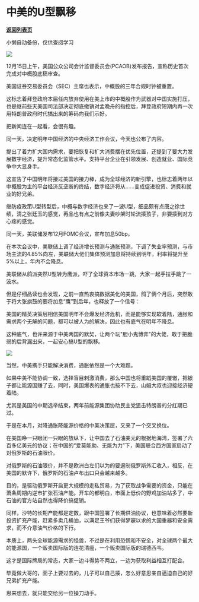 # 中美的U型飘移

[**返回列表页**](/gzh/政事堂2019)

小懒自动备份，仅供查阅学习

![](https://mmbiz.qpic.cn/mmbiz_jpg/rxhS23yu8cMW3Vo2t7RRggW0JGcULrOiaTW41ia53xQYfhHaPZVRicnRaz6OpoOBoHCpeicLjWLm7icXIry2HmG7mpQ/640?wx_fmt=jpeg)

  

12月15日上午，美国公众公司会计监督委员会(PCAOB)发布报告，宣称历史首次完成对中概股底稿审查。  

  

美国证券交易委员会（SEC）主席也表示，中概股的三年合规时钟被重置。

  

这标志着拜登政府本届任内放弃使用在美上市的中概股作为武器对中国实施打压，也是继前些天美国司法部决定彻底撤销对孟晚舟的指控后，拜登政府短期内再一次用特朗普政府时代搞出来的筹码向我们示好。

  

把新闻连在一起看，会很有趣。

  

同一天，决定明年中国经济的中央经济工作会议，今天也公布了内容。

  

提出了着力扩大国内需求，要把恢复和扩大消费摆在优先位置，还提到了要大力发展数字经济，提升常态化监管水平。支持平台企业在引领发展、创造就业、国际竞争中大显身手。

  

这宣告了中国明年将接过美国的接力棒，成为全球经济的新引擎，也标志着两年以中概股为主的平台经济反垄断的终结，数字经济将从......变成促进投资、消费和就业的好兄弟。

  

继防疫政策U型转型后，中概与数字经济也来了一波U型，细品颇有点唐之徐世绩，清之张廷玉的感觉，再品也有点之前像夫妻吵架时轮流揍孩子，非要揍到对方心疼的感觉。

  

同一天，美联储发布12月FOMC会议，宣布加息50bp。

  

在本次会议中，美联储上调了经济增长预测与通胀预测，下调了失业率预测，与市场主流的4.85%向左，美联储大佬们集体预测加息将持续到明年，利率将提升至5%以上，年内不会降息。

  

美联储从鸽派突然U型转为鹰派，吓了全球资本市场一跳，大家一起手拉手跳了一波水。

  

但是仔细品读也会发现，之前一直热衷搞数据美化的美国，鸽了俩个月后，突然敢于将大张旗鼓的要将加息“鹰”到后年，也释放了一个信号：

  

美国的精英决策层相信美国明年不会爆发经济危机，而是能够实现软着陆，通胀和需求两个无解的问题，都可以被人为的解决，因此也有底气在明年不降息。

  

这种底气，也许来源于中美两国的默契，让两个玩"胆小鬼博弈"的大佬，敢于把脆弱的后背漏出来，一起安心搞U型的飘移。  

  

![](https://mmbiz.qpic.cn/mmbiz_png/rxhS23yu8cMW3Vo2t7RRggW0JGcULrOiaRbvFDHicxQIHSDic7w3r4uEKTS53bw3YuSgAGHD0eB4neUzqnONyr3MQ/640?wx_fmt=png)

  

当然，中美携手只能解决消费，通胀依然是一个大难题。

  

如果中美不能协调一致，选择盲目刺激消费，那么中国也将重蹈美国的覆辙，把银子都让能源国赚了去，同时，美国爆表的通胀也按不下去，山姆大叔也迎接经济硬着陆。  

  

尤其是美国的中期选举结束，两年前能源集团协助民主党狙击特朗普的分红期已过。

  

于是在本月，对降通胀降能源价格的中美决策层，又来了一个交叉换位。  

  

在美国睁一只眼闭一只眼的放纵下，让中国去了石油美元的根据地海湾，签署了六百多亿美元的协议；在中国的“爱莫能助、无能为力”下，美国联合西方国家启动了对俄罗斯的石油限价。  

  

对俄罗斯的石油限价，并不是欧洲白左们以为的要遏制俄罗斯外汇收入，相反，在美国的默许下，俄罗斯的石油卢布出口只会越来越多。  

  

目的，是驱动俄罗斯开启更大规模的走私贸易，为了获取战争需要的资金，只能在萧条周期内逆市扩张石油产能。开车的都明白，市面上低价的野鸡加油站多了，中石油的官方站自然也得降价搞促销。

  

同样，沙特的长期产能都是定数，跟中国签署了长期供油协议，也意味着必然要新投资扩充产能，赶紧多卖几桶油，以满足王爷们获得梦寐以求的大国重器和安全需求，而不介意油气价格的下行。

  

本质上，两头全球能源需求的怪兽，不过是在利用恐慌和不安全，对全球两个最大的能源国，一个贩卖国际版的连花清瘟，一个贩卖国际版的瑞德西韦。

这才是国际牌局的常态，大家一边斗得势不两立，一边为获取利益相互打配合。

  

毕竟做大哥的，面子上要过去的，儿子可以自己揍，怎么好意思亲自逼迫自己的好兄弟扩充产能。

  

思来想去，就只能交给另一位操刀动手。

  

